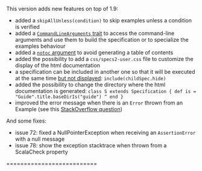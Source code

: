 This version adds new features on top of 1.9:

 * added a `skipAllUnless(condition)` to skip examples unless a condition is verified
 * added a [`CommandLineArguments` trait](http://etorreborre.github.com/specs2/guide/org.specs2.guide.Structure.html#Pass+arguments) to access the command-line arguments and use them to build the specification or to specialize the examples behaviour
 * added a [`notoc` argument](http://etorreborre.github.com/specs2/guide/org.specs2.guide.Runners.html#API) to avoid generating a table of contents
 * added the possibility to add a `css/specs2-user.css` file to customize the display of the html documentation
 * a specification can be included in another one so that it will be executed at the same time [but not displayed](http://etorreborre.github.com/specs2/guide/org.specs2.guide.Structure.html#Html+link): `include(childSpec.hide)` 
 * added the possibility to change the directory where the html documentation is generated: `class S extends Specification { def is = "Guide".title.baseDirIs("guide") ^ end }`
 * improved the error message when there is an `Error` thrown from an Example (see this [StackOverflow question](http://bit.ly/LlSNly))
 
And some fixes:

 * issue 72: fixed a NullPointerException when receiving an `AssertionError` with a null message
 * issue 78: show the exception stacktrace when thrown from a ScalaCheck property
 
 ==========================
